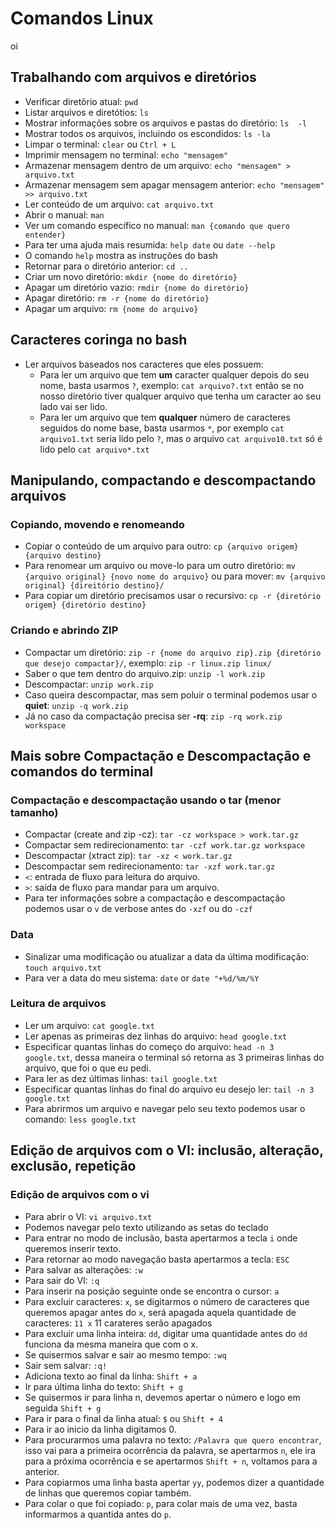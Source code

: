 # Comandos Linux
oi
## Trabalhando com arquivos e diretórios
- Verificar diretõrio atual: `pwd`
- Listar arquivos e diretótios: `ls`
- Mostrar informações sobre os arquivos e pastas do diretório: `ls  -l`
- Mostrar todos os arquivos, incluindo os escondidos: `ls -la`
- Limpar o terminal: `clear` ou `Ctrl + L`
- Imprimir mensagem no terminal: `echo "mensagem"`
- Armazenar mensagem dentro de um arquivo: `echo "mensagem" > arquivo.txt`
- Armazenar mensagem sem apagar mensagem anterior: `echo "mensagem" >> arquivo.txt`
- Ler conteúdo de um arquivo: `cat arquivo.txt`
- Abrir o manual: `man`
- Ver um comando específico no manual: `man {comando que quero entender}`
- Para ter uma ajuda mais resumida: `help date` ou `date --help`
- O comando `help` mostra as instruções do bash
- Retornar para o diretório anterior: `cd ..`
- Criar um novo diretório: `mkdir {nome do diretório}`
- Apagar um diretório vazio: `rmdir {nome do diretório}`
- Apagar diretório: `rm -r {nome do diretório}`
- Apagar um arquivo: `rm {nome do arquivo}`
## Caracteres coringa no bash
- Ler arquivos baseados nos caracteres que eles possuem:
    - Para ler um arquivo que tem **um** caracter qualquer depois do seu nome, basta usarmos `?`, exemplo: `cat arquivo?.txt` então se no nosso diretório tiver qualquer arquivo que tenha um caracter ao seu lado vai ser lido.
    - Para ler um arquivo que tem **qualquer** número de caracteres seguidos do nome base, basta usarmos `*`, por exemplo `cat arquivo1.txt` seria lido pelo `?`, mas o arquivo `cat arquivo10.txt` só é lido pelo `cat arquivo*.txt` 

## Manipulando, compactando e descompactando arquivos
### Copiando, movendo e renomeando
- Copiar o conteúdo de um arquivo para outro: `cp {arquivo origem} {arquivo destino}`
- Para renomear um arquivo ou move-lo para um outro diretório: `mv {arquivo original} {novo nome do arquivo}` ou para mover: `mv {arquivo original} {direitório destino}/`
- Para copiar um diretório precisamos usar o recursivo: `cp -r {diretório origem} {diretório destino}`

### Criando e abrindo ZIP
- Compactar um diretório: `zip -r {nome do arquivo zip}.zip {diretório que desejo compactar}/`, exemplo: `zip -r linux.zip linux/`
- Saber o que tem dentro do arquivo.zip: `unzip -l work.zip`
- Descompactar: `unzip work.zip`
- Caso queira descompactar, mas sem poluir o terminal podemos usar o **quiet**: `unzip -q work.zip`
- Já no caso da compactação precisa ser **-rq**: `zip -rq work.zip workspace`

## Mais sobre Compactação e Descompactação e comandos do terminal
### Compactação e descompactação usando o tar (menor tamanho)
- Compactar (create and zip -cz): `tar -cz workspace > work.tar.gz`
- Compactar sem redirecionamento: `tar -czf work.tar.gz workspace`
- Descompactar (xtract zip): `tar -xz < work.tar.gz`
- Descompactar sem redirecionamento: `tar -xzf work.tar.gz`
- `<`: entrada de fluxo para leitura do arquivo.
- `>`: saída de fluxo para mandar para um arquivo.
- Para ter informações sobre a compactação e descompactação podemos usar o `v` de verbose antes do `-xzf` ou do `-czf`
### Data
- Sinalizar uma modificação ou atualizar a data da última modificação: `touch arquivo.txt`
- Para ver a data do meu sistema: `date` or `date "+%d/%m/%Y`

### Leitura de arquivos

- Ler um arquivo: `cat google.txt`
- Ler apenas as primeiras dez linhas do arquivo: `head google.txt`
- Especificar quantas linhas do começo do arquivo: `head -n 3 google.txt`, dessa maneira o terminal só retorna as 3 primeiras linhas do arquivo, que foi o que eu pedi.
- Para ler as dez últimas linhas: `tail google.txt`
- Especificar quantas linhas do final do arquivo eu desejo ler: `tail -n 3 google.txt`
- Para abrirmos um arquivo e navegar pelo seu texto podemos usar o comando: `less google.txt`

## Edição de arquivos com o VI: inclusão, alteração, exclusão, repetição

### Edição de arquivos com o vi

- Para abrir o VI: `vi arquivo.txt`
- Podemos navegar pelo texto utilizando as setas do teclado
- Para entrar no modo de inclusão, basta apertarmos a tecla `i` onde queremos inserir texto.
- Para retornar ao modo navegação basta apertarmos a tecla: `ESC`
- Para salvar as alterações: `:w`
- Para sair do VI: `:q`
- Para inserir na posição seguinte onde se encontra o cursor: `a`
- Para excluir caracteres: `x`, se digitarmos o número de caracteres que queremos apagar antes do `x`, será apagada aquela quantidade de caracteres: `11 x` 11 carateres serão apagados
- Para excluir uma linha inteira: `dd`, digitar uma quantidade antes do `dd` funciona da mesma maneira que com o x.
- Se quisermos salvar e sair ao mesmo tempo: `:wq`
- Sair sem salvar: `:q!`
- Adiciona texto ao final da linha: `Shift + a`
- Ir para última linha do texto: `Shift + g`
- Se quisermos ir para linha n, devemos apertar o número e logo em seguida `Shift + g`
- Para ir para o final da linha atual: `$` ou `Shift + 4`
- Para ir ao inicio da linha digitamos 0.
- Para procurarmos uma palavra no texto: `/Palavra que quero encontrar`, isso vai para a primeira ocorrência da palavra, se apertarmos `n`, ele ira para a próxima ocorrência e se apertarmos `Shift + n`, voltamos para a anterior.
- Para copiarmos uma linha basta apertar `yy`, podemos dizer a quantidade de linhas que queremos copiar também.
- Para colar o que foi copiado: `p`, para colar mais de uma vez, basta informarmos a quantida antes do `p`.


